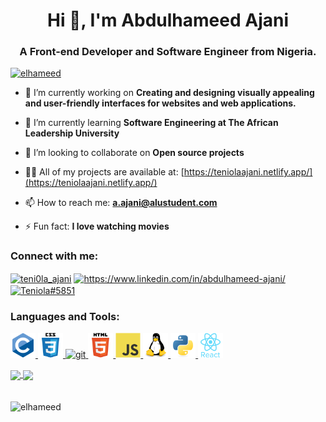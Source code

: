 <h1 align="center">Hi 👋, I'm Abdulhameed Ajani</h1>
<h3 align="center">A Front-end Developer and Software Engineer from Nigeria.</h3>

<p align="left"> <a href="https://github.com/ryo-ma/github-profile-trophy"><img src="https://github-profile-trophy.vercel.app/?username=elhameed" alt="elhameed" /></a> </p>

- 🔭 I’m currently working on **Creating and designing visually appealing and user-friendly interfaces for websites and web applications.**

- 🌱 I’m currently learning **Software Engineering at The African Leadership University**

- 👯 I’m looking to collaborate on **Open source projects**

- 👨‍💻 All of my projects are available at: [https://teniolaajani.netlify.app/](https://teniolaajani.netlify.app/)

- 📫 How to reach me: **a.ajani@alustudent.com**

- ⚡ Fun fact: **I love watching movies**

<h3 align="left">Connect with me:</h3>
<p align="left">
<a href="https://twitter.com/teni0la_ajani" target="blank"><img align="center" src="https://raw.githubusercontent.com/rahuldkjain/github-profile-readme-generator/master/src/images/icons/Social/twitter.svg" alt="teni0la_ajani" height="30" width="40" /></a>
<a href="https://linkedin.com/in/https://www.linkedin.com/in/abdulhameed-ajani/" target="blank"><img align="center" src="https://raw.githubusercontent.com/rahuldkjain/github-profile-readme-generator/master/src/images/icons/Social/linked-in-alt.svg" alt="https://www.linkedin.com/in/abdulhameed-ajani/" height="30" width="40" /></a>
<a href="https://discord.gg/Teniola#5851" target="blank"><img align="center" src="https://raw.githubusercontent.com/rahuldkjain/github-profile-readme-generator/master/src/images/icons/Social/discord.svg" alt="Teniola#5851" height="30" width="40" /></a>
</p>

<h3 align="left">Languages and Tools:</h3>
<p align="left"> <a href="https://www.cprogramming.com/" target="_blank" rel="noreferrer"> <img src="https://raw.githubusercontent.com/devicons/devicon/master/icons/c/c-original.svg" alt="c" width="40" height="40"/> </a> <a href="https://www.w3schools.com/css/" target="_blank" rel="noreferrer"> <img src="https://raw.githubusercontent.com/devicons/devicon/master/icons/css3/css3-original-wordmark.svg" alt="css3" width="40" height="40"/> </a> <a href="https://git-scm.com/" target="_blank" rel="noreferrer"> <img src="https://www.vectorlogo.zone/logos/git-scm/git-scm-icon.svg" alt="git" width="40" height="40"/> </a> <a href="https://www.w3.org/html/" target="_blank" rel="noreferrer"> <img src="https://raw.githubusercontent.com/devicons/devicon/master/icons/html5/html5-original-wordmark.svg" alt="html5" width="40" height="40"/> </a> <a href="https://developer.mozilla.org/en-US/docs/Web/JavaScript" target="_blank" rel="noreferrer"> <img src="https://raw.githubusercontent.com/devicons/devicon/master/icons/javascript/javascript-original.svg" alt="javascript" width="40" height="40"/> </a> <a href="https://www.linux.org/" target="_blank" rel="noreferrer"> <img src="https://raw.githubusercontent.com/devicons/devicon/master/icons/linux/linux-original.svg" alt="linux" width="40" height="40"/> </a> <a href="https://www.python.org" target="_blank" rel="noreferrer"> <img src="https://raw.githubusercontent.com/devicons/devicon/master/icons/python/python-original.svg" alt="python" width="40" height="40"/> </a> <a href="https://reactjs.org/" target="_blank" rel="noreferrer"> <img src="https://raw.githubusercontent.com/devicons/devicon/master/icons/react/react-original-wordmark.svg" alt="react" width="40" height="40"/> </a> </p>

<a href="https://github.com/anuraghazra/github-readme-stats">
  <img align="center" src="https://github-readme-stats.vercel.app/api?username=elhameed&show_icons=true&theme=&layout=compact" />
</a>
<a href="https://github.com/anuraghazra/convoychat">
  <img align="center" src="https://github-readme-stats.vercel.app/api/top-langs/?username=elhameed&langs_count=8&theme=&layout=compact" />
</a>

<p><img style="margin-top: 20px;" align="center" src="https://github-readme-streak-stats.herokuapp.com/?user=elhameed&" alt="elhameed" /></p>
